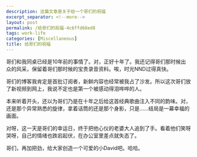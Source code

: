 ```yaml
---
description: 这篇文章是关于给一个哥们的祝福
excerpt_separator: <!--more-->
layout: post
permalink: /给哥们的祝福-4c6ffd68ed8
tags: work-life
categories: [Miscellaneous]
title: 给哥们的祝福
---
```

哥们和我同桌已经是10年前的事情了。对，正好十年了。我还记得哥们那时候出众的风采，保留着哥们那时候的宝贵录音资料。唉，时光NND过得真快。

哥们的博客我肯定是首批订阅者，新鲜内容也经常被我占了沙发。所以这次哥们放了新视频到网上，我说不定也是第一个被感动得泪哗哗的人。

本来听着开头，还以为哥们乃是在十年之后给这首经典歌曲注入不同的韵味。对，还是那个异常熟悉的旋律，拿着话筒的还是那个身影，只是……结局是一幕幸福的画面。

对呀，这一天是哥们的幸运日，终于把他心仪的老婆大人追到了手。看着他们笑呀哭呀，自己的情绪也跌宕起伏，在办公室里差点就失态了。

哥们，再加把劲，给大家创造一个可爱的小David吧。哈哈。
<!--more-->